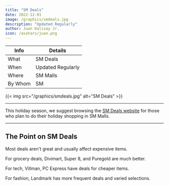 ```yaml
---
title: "SM Deals"
date: 2022-12-01
image: /graphics/smdeals.jpg
description: "Updated Regularly"
author: Juan Dalisay Jr.
icon: /avatars/juan.png
---
```



Info | Details 
--- | ---
What | SM Deals 
When | Updated Regularly
Where | SM Malls 
By Whom | SM

{{< img src="/graphics/smdeals.jpg" alt="SM Deals" >}}

---


This holiday season, we suggest browsing the [SM Deals website](https://www.smdeals.com) for those who plan to do their holiday shopping in SM Malls. 


<!-- https://www.smdeals.com/deals?filtered_tags%5B0%5D=Under-P500 -->

---

## The Point on SM Deals

Most deals aren't great and usually affect expensive items. 

For grocery deals, Divimart, Super 8, and Puregold are much better. 

For tech, Villman, PC Express have deals for cheaper items. 

For fashion, Landmark has more frequent deals and varied selections.
